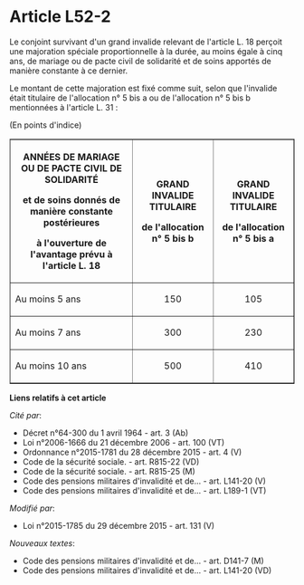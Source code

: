 # Article L52-2

Le conjoint survivant d'un grand invalide relevant de l'article L. 18 perçoit une majoration spéciale proportionnelle à la
durée, au moins égale à cinq ans, de mariage ou de pacte civil de solidarité et de soins apportés de manière constante à ce
dernier. 

Le montant de cette majoration est fixé comme suit, selon que l'invalide était titulaire de l'allocation n° 5 bis a ou de
l'allocation n° 5 bis b mentionnées à l'article L. 31 : 

(En points d'indice) 

<table border="1">
  <tbody>
    <tr>
      <th>

ANNÉES DE MARIAGE OU DE PACTE CIVIL DE SOLIDARITÉ 

et de soins donnés de manière constante postérieures 

à l'ouverture de l'avantage prévu à l'article L. 18 

</th>
      <th>

GRAND INVALIDE TITULAIRE 

de l'allocation n° 5 bis b 

</th>
      <th>

GRAND INVALIDE TITULAIRE 

de l'allocation n° 5 bis a 

</th>
    </tr>
    <tr>
      <td>

Au moins 5 ans 

</td>
      <td align="center">

150 

</td>
      <td align="center">

105 

</td>
    </tr>
    <tr>
      <td>

Au moins 7 ans 

</td>
      <td align="center">

300 

</td>
      <td align="center">

230 

</td>
    </tr>
    <tr>
      <td>

Au moins 10 ans 

</td>
      <td align="center">

500 

</td>
      <td align="center">

410 

</td>
    </tr>
  </tbody>
</table>

**Liens relatifs à cet article**

_Cité par_:

  - Décret n°64-300 du 1 avril 1964 - art. 3 (Ab)
  - Loi n°2006-1666 du 21 décembre 2006 - art. 100 (VT)
  - Ordonnance n°2015-1781 du 28 décembre 2015 - art. 4 (V)
  - Code de la sécurité sociale. - art. R815-22 (VD)
  - Code de la sécurité sociale. - art. R815-25 (M)
  - Code des pensions militaires d'invalidité et de... - art. L141-20 (V)
  - Code des pensions militaires d'invalidité et de... - art. L189-1 (VT)

_Modifié par_:

  - Loi n°2015-1785 du 29 décembre 2015 - art. 131 (V)

_Nouveaux textes_:

  - Code des pensions militaires d'invalidité et de... - art. D141-7 (M)
  - Code des pensions militaires d'invalidité et de... - art. L141-20 (VD)
